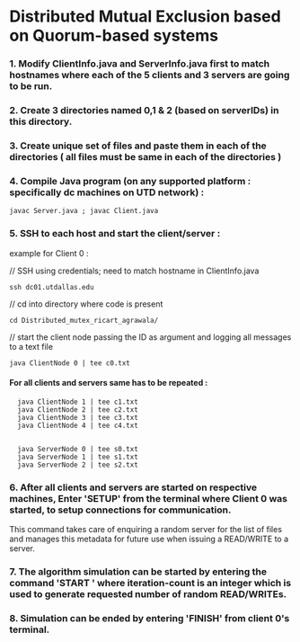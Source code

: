 # Distributed Mutual Exclusion based on Quorum-based systems

### 1. Modify ClientInfo.java and ServerInfo.java first to match hostnames where each of the 5 clients and 3 servers are going to be run.
### 2. Create 3 directories named 0,1 & 2 (based on serverIDs) in this directory.
### 3. Create unique set of files and paste them in each of the directories ( all files must be same in each of the directories )

### 4. Compile Java program (on any supported platform : specifically dc machines on UTD network) :
  `javac Server.java ; javac Client.java`

### 5. SSH to each host and start the client/server :

  example for Client 0 : 
  
  // SSH using credentials; need to match hostname in ClientInfo.java
  
  `ssh dc01.utdallas.edu`
  
  // cd into directory where code is present
  
  `cd Distributed_mutex_ricart_agrawala/`
  
  // start the client node passing the ID as argument and logging all messages to a text file 
  
  `java ClientNode 0 | tee c0.txt`

####  For all clients and servers same has to be repeated :
```
  java ClientNode 1 | tee c1.txt
  java ClientNode 2 | tee c2.txt
  java ClientNode 3 | tee c3.txt
  java ClientNode 4 | tee c4.txt


  java ServerNode 0 | tee s0.txt
  java ServerNode 1 | tee s1.txt
  java ServerNode 2 | tee s2.txt
```

### 6. After all clients and servers are started on respective machines, Enter 'SETUP' from the terminal where Client 0 was started, to setup connections for communication.
   This command takes care of enquiring a random server for the list of files and manages this metadata for future use when issuing a READ/WRITE to a server.

### 7. The algorithm simulation can be started by entering the command 'START <iteration-count>' where iteration-count is an integer which is used to generate requested number of random READ/WRITEs.
### 8. Simulation can be ended by entering 'FINISH' from client 0's terminal.
